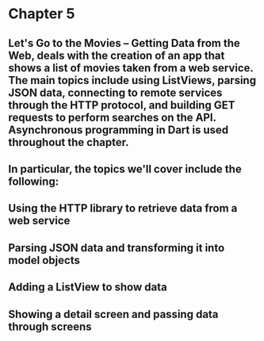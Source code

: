 # Chapter 5

## Let's Go to the Movies – Getting Data from the Web, deals with the creation of an app that shows a list of movies taken from a web service. The main topics include using ListViews, parsing JSON data, connecting to remote services through the HTTP protocol, and building GET requests to perform searches on the API. Asynchronous programming in Dart is used throughout the chapter. 

## In particular, the topics we'll cover include the following:

## Using the HTTP library to retrieve data from a web service
## Parsing JSON data and transforming it into model objects
## Adding a ListView to show data
## Showing a detail screen and passing data through screens
